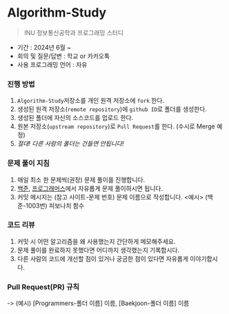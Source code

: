 # Algorithm-Study

> INU 정보통신공학과 프로그래밍 스터디

- 기간 : 2024년 6월 ~
- 회의 및 질문/답변 : 학교 or 카카오톡
- 사용 프로그래밍 언어 : 자유

### 진행 방법
1. `Algorithm-Study`저장소를 개인 원격 저장소에 `fork` 한다.
2. 생성된 원격 저장소(`remote repository`)에 `github ID`로 폴더를 생성한다.
3. 생성된 폴더에 자신의 소스코드를 업로드 한다.
4. 원본 저장소(`upstream repository`)로 `Pull Request`를 한다. (수시로 Merge 예정)
5. *절대! 다른 사람의 폴더는 건들면 안됩니다!*

### 문제 풀이 지침
1. 매일 최소 한 문제씩(권장) 문제 풀이를 진행합니다.
2. [백준](https://www.acmicpc.net/), [프로그래머스](https://programmers.co.kr/learn/challenges)에서 자유롭게 문제 풀이하시면 됩니다.
3. 커밋 메시지는 (참고 사이트-문제 번호) 문제 이름으로 작성합니다. <예시> (백준-1003번) 피보나치 함수

### 코드 리뷰
1. 커밋 시 어떤 알고리즘을 왜 사용했는지 간단하게 메모해주세요.
2. 문제 풀이를 완료하지 못했다면 어디까지 생각했는지 기록합시다.
3. 다른 사람의 코드에 개선할 점이 있거나 궁금한 점이 있다면 자유롭게 이야기합시다.

### Pull Request(PR) 규칙
-> (예시) [Programmers-폴더 이름] 이름, [Baekjoon-폴더 이름] 이름
